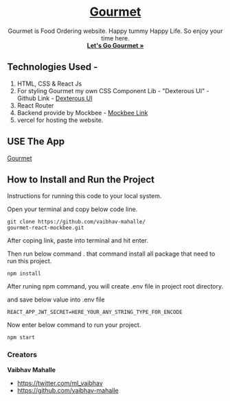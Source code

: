 <h1 align="center">
  <a href="https://www.google.com/">
   Gourmet
  </a>
</h1>

<p align="center">
    Gourmet is Food Ordering website. Happy tummy Happy Life. So enjoy your time here. 
  <br>
  <a href="https://www.google.com/"><strong>Let's Go Gourmet »</strong></a>
  <br>
</p>


## Technologies Used -

1. HTML, CSS & React Js
2. For styling Gourmet my own CSS Component Lib - "Dexterous UI" - Github Link - <a href="https://github.com/vaibhav-mahalle/Dexterous-UI">Dexterous UI</a>
3. React Router
4. Backend provide by Mockbee - <a href="https://github.com/neogcamp/mockBee">Mockbee Link</a>
5. vercel for hosting the website.

## USE The App

<a href="https://www.google.com/">
   Gourmet
</a>

## How to Install and Run the Project

Instructions for running this code to your local system.

Open your terminal and copy below code line.

```
git clone https://github.com/vaibhav-mahalle/
gourmet-react-mockbee.git
```

After coping link, paste into terminal and hit enter.

Then run below command . that command install all package that need to run this project.

```
npm install
```

After runing npm command, you will create .env file in project root directory.

and save below value into .env file

```
REACT_APP_JWT_SECRET=HERE_YOUR_ANY_STRING_TYPE_FOR_ENCODE
```

Now enter below command to run your project.

```
npm start
```

### Creators

**Vaibhav Mahalle**

- <https://twitter.com/ml_vaibhav>
- <https://github.com/vaibhav-mahalle>